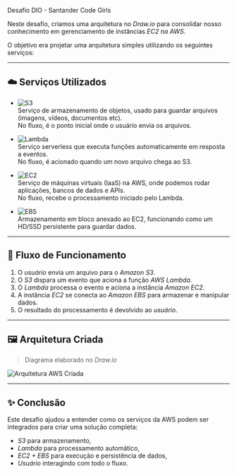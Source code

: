 Desafio DIO - Santander Code Girls

Neste desafio, criamos uma arquitetura no *Draw.io* para consolidar nosso conhecimento em gerenciamento de instâncias *EC2 na AWS*.

O objetivo era projetar uma arquitetura simples utilizando os seguintes serviços:

---

## ☁️ Serviços Utilizados

- ![S3](https://img.shields.io/badge/Amazon%20S3-569A31?style=flat&logo=amazon-s3&logoColor=white)  
  Serviço de armazenamento de objetos, usado para guardar arquivos (imagens, vídeos, documentos etc).  
  No fluxo, é o ponto inicial onde o usuário envia os arquivos.

- ![Lambda](https://img.shields.io/badge/AWS%20Lambda-FF9900?style=flat&logo=awslambda&logoColor=white)  
  Serviço serverless que executa funções automaticamente em resposta a eventos.  
  No fluxo, é acionado quando um novo arquivo chega ao S3.

- ![EC2](https://img.shields.io/badge/Amazon%20EC2-FF4F00?style=flat&logo=amazonec2&logoColor=white)  
  Serviço de máquinas virtuais (IaaS) na AWS, onde podemos rodar aplicações, bancos de dados e APIs.  
  No fluxo, recebe o processamento iniciado pelo Lambda.

- ![EBS](https://img.shields.io/badge/Amazon%20EBS-D42029?style=flat&logo=amazonec2&logoColor=white)  
  Armazenamento em bloco anexado ao EC2, funcionando como um HD/SSD persistente para guardar dados.  

---

## 🔄 Fluxo de Funcionamento

1. O *usuário* envia um arquivo para o *Amazon S3*.  
2. O *S3* dispara um evento que aciona a função *AWS Lambda*.  
3. O *Lambda* processa o evento e aciona a instância *Amazon EC2*.  
4. A instância *EC2* se conecta ao *Amazon EBS* para armazenar e manipular dados.  
5. O resultado do processamento é devolvido ao *usuário*.  

---

## 🖼️ Arquitetura Criada

> Diagrama elaborado no *Draw.io*  


![Arquitetura AWS Criada](DesafiosinstânciasEC2.drawio.png)

---

## ✨ Conclusão

Este desafio ajudou a entender como os serviços da AWS podem ser integrados para criar uma solução completa:  
- *S3* para armazenamento,  
- *Lambda* para processamento automático,  
- *EC2 + EBS* para execução e persistência de dados,  
- *Usuário* interagindo com todo o fluxo.

